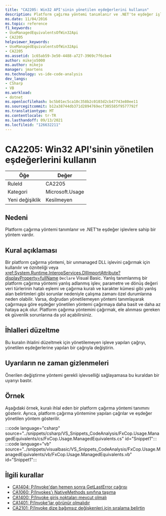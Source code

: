 ```yaml
---
title: "CA2205: Win32 API'sinin yönetilen eşdeğerlerini kullanın"
description: Platform çağırma yöntemi tanımlanır ve .NET'te eşdeğer işlevlere sahip bir yöntem vardır.
ms.date: 11/04/2016
ms.topic: reference
f1_keywords:
- UseManagedEquivalentsOfWin32Api
- CA2205
helpviewer_keywords:
- UseManagedEquivalentsOfWin32Api
- CA2205
ms.assetid: 1c65ab59-3e50-4488-a727-3969c7f6cbe4
author: mikejo5000
ms.author: mikejo
manager: jmartens
ms.technology: vs-ide-code-analysis
dev_langs:
- CSharp
- VB
ms.workload:
- dotnet
ms.openlocfilehash: bc5b01ec5ca10c358b2c0103d2cb47743e80ee11
ms.sourcegitcommit: b12a38744db371d2894769ecf305585f9577792f
ms.translationtype: MT
ms.contentlocale: tr-TR
ms.lasthandoff: 09/13/2021
ms.locfileid: "126632211"
---
```

# <a name="ca2205-use-managed-equivalents-of-win32-api"></a>CA2205: Win32 API'sinin yönetilen eşdeğerlerini kullanın

|Öğe|Değer|
|-|-|
|RuleId|CA2205|
|Kategori|Microsoft.Usage|
|Yeni değişiklik|Kesilmeyen|

## <a name="cause"></a>Nedeni

Platform çağırma yöntemi tanımlanır ve .NET'te eşdeğer işlevlere sahip bir yöntem vardır.

## <a name="rule-description"></a>Kural açıklaması

Bir platform çağırma yöntemi, bir unmanaged DLL işlevini çağırmak için kullanılır ve özniteliği veya <xref:System.Runtime.InteropServices.DllImportAttribute?displayProperty=fullName> `Declare` Visual Basic. Yanlış tanımlanmış bir platform çağırma yöntemi yanlış adlanmış işlev, parametre ve dönüş değeri veri türlerinin hatalı eşlemi ve çağırma kuralı ve karakter kümesi gibi yanlış alan belirtimleri gibi sorunlar nedeniyle çalışma zamanı özel durumlarına neden olabilir. Varsa, doğrudan yönetilemeyen yöntemi tanımlayarak çağırmaya göre eşdeğer yönetilen yöntemi çağırmaya daha basit ve daha az hataya açık olur. Platform çağırma yöntemini çağırmak, ele alınması gereken ek güvenlik sorunlarına da yol açabilirsiniz.

## <a name="how-to-fix-violations"></a>İhlalleri düzeltme

Bu kuralın ihlalini düzeltmek için yönetilemeyen işleve yapılan çağrıyı, yönetilen eşdeğerlerine yapılan bir çağrıyla değiştirin.

## <a name="when-to-suppress-warnings"></a>Uyarıların ne zaman gizlenmeleri

Önerilen değiştirme yöntemi gerekli işlevselliği sağlayamasa bu kuraldan bir uyarıyı bastır.

## <a name="example"></a>Örnek

Aşağıdaki örnek, kuralı ihlal eden bir platform çağırma yöntemi tanımını gösterir. Ayrıca, platform çağırma yöntemine yapılan çağrılar ve eşdeğer yönetilen yöntem gösterilir.

:::code language="csharp" source="../snippets/csharp/VS_Snippets_CodeAnalysis/FxCop.Usage.ManagedEquivalents/cs/FxCop.Usage.ManagedEquivalents.cs" id="Snippet1":::
:::code language="vb" source="../snippets/visualbasic/VS_Snippets_CodeAnalysis/FxCop.Usage.ManagedEquivalents/vb/FxCop.Usage.ManagedEquivalents.vb" id="Snippet1":::

## <a name="related-rules"></a>İlgili kurallar

- [CA1404: P/Invoke'dan hemen sonra GetLastError çağrısı](../code-quality/ca1404.md)
- [CA1060: P/Invokes'ı NativeMethods sınıfına taşıma](/dotnet/fundamentals/code-analysis/quality-rules/ca1060)
- [CA1400: P/Invoke giriş noktaları mevcut olmalı](../code-quality/ca1400.md)
- [CA1401: P/Invoke'lar görünür olmalıdır](/dotnet/fundamentals/code-analysis/quality-rules/ca1401)
- [CA2101: P/Invoke dize bağımsız değişkenleri için sıralama belirtin](/dotnet/fundamentals/code-analysis/quality-rules/ca2101)
